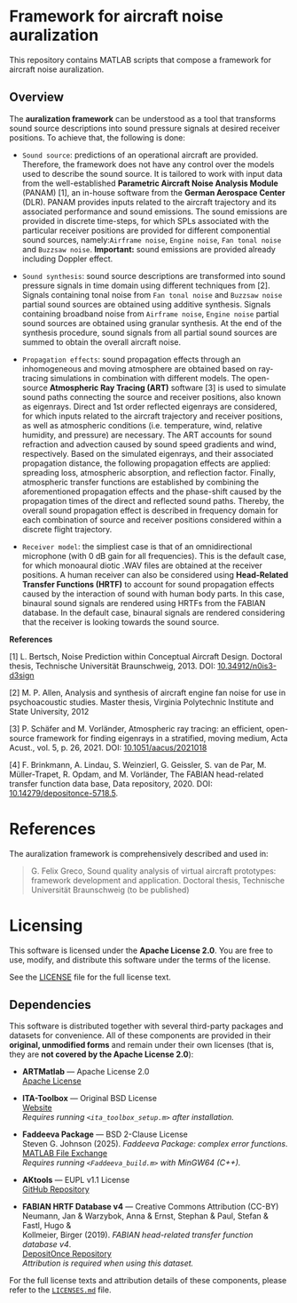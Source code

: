 
# Framework for aircraft noise auralization 

This repository contains MATLAB scripts that compose a framework for aircraft noise auralization. 

## Overview

The **auralization framework** can be understood as a tool that transforms sound source descriptions into sound pressure signals at desired receiver positions. To achieve that, the following is done: 

- `Sound source`: predictions of an operational aircraft are provided. Therefore, the framework does not have any control over the models used to describe the sound source. It is tailored to work with input data from the well-established **Parametric Aircraft Noise Analysis Module** (PANAM) [1], an in-house software from the **German Aerospace Center** (DLR). PANAM provides inputs related to the aircraft trajectory and its associated performance and sound emissions. The sound emissions are provided in discrete time-steps, for which SPLs associated with the particular receiver positions are provided for different componential sound sources, namely:`Airframe noise`, `Engine noise`, `Fan tonal noise` and `Buzzsaw noise`. **Important:** sound emissions are provided already including Doppler effect. 

- `Sound synthesis`: sound source descriptions are transformed into sound pressure signals in time domain using different techniques from [2]. Signals containing tonal noise from `Fan tonal noise` and `Buzzsaw noise` partial sound sources are obtained using additive synthesis. Signals containing broadband noise from `Airframe noise`, `Engine noise` partial sound sources are obtained using granular synthesis. At the end of the synthesis procedure, sound signals from all partial sound sources are summed to obtain the overall aircraft noise.       

- `Propagation effects`: sound propagation effects through an inhomogeneous and moving atmosphere are obtained based on ray-tracing simulations in combination with different models. The
open-source **Atmospheric Ray Tracing (ART)** software [3] is used to simulate sound paths connecting the source and receiver positions, also known as eigenrays. Direct and 1st order reflected eigenrays are considered, for which inputs related to the aircraft trajectory and receiver positions, as well as atmospheric conditions (i.e. temperature, wind, relative humidity, and pressure) are necessary. The ART accounts for sound refraction and advection caused by sound speed gradients and wind, respectively. Based on the simulated eigenrays, and their associated propagation distance, the following propagation effects are applied: spreading loss, atmospheric absorption, and reflection factor. Finally, atmospheric transfer functions are
established by combining the aforementioned propagation effects and the phase-shift caused by the propagation times of the direct and reflected sound paths. Thereby, the overall sound propagation effect is described in frequency domain for each combination of source and receiver positions considered within a discrete flight trajectory.

- `Receiver model`: the simpliest case is that of an omnidirectional microphone (with 0 dB gain for all frequencies). This is the default case, for which monoaural diotic .WAV files are obtained at the receiver positions. A human receiver can also be considered using **Head-Related Transfer Functions (HRTF)** to account for sound propagation effects caused by the interaction of sound with human body parts. In this case, binaural sound signals are rendered using HRTFs from the FABIAN database. In the default case, binaural signals are rendered considering that the receiver is looking towards the sound source.  

**References**

[1] L. Bertsch, Noise Prediction within Conceptual Aircraft Design. Doctoral thesis, Technische Universität Braunschweig, 2013. DOI: [10.34912/n0is3-d3sign](https://doi.org/10.34912/n0is3-d3sign)

[2] M. P. Allen, Analysis and synthesis of aircraft engine fan noise for use in psychoacoustic studies. Master thesis, Virginia Polytechnic Institute and State University, 2012

[3] P. Schäfer and M. Vorländer, Atmospheric ray tracing: an efficient, open-source framework for finding eigenrays in a stratified, moving medium, Acta Acust., vol. 5, p. 26, 2021. DOI: [10.1051/aacus/2021018](https://doi.org/10.1051/aacus/2021018)

[4]  F. Brinkmann, A. Lindau, S. Weinzierl, G. Geissler, S. van de Par, M. Müller-Trapet, R. Opdam, and M. Vorländer, The FABIAN head-related transfer function data base, Data repository, 2020. DOI: [10.14279/depositonce-5718.5](https://doi.org/10.14279/depositonce-5718.5).

# References

The auralization framework is comprehensively described and used in:

> G. Felix Greco, Sound quality analysis of virtual aircraft prototypes: framework development and application. Doctoral thesis, Technische Universität Braunschweig (to be published)


# Licensing

This software is licensed under the **Apache License 2.0**. You are free to use, modify, and distribute this software under the terms of the license.  

See the [LICENSE](LICENSE) file for the full license text.  

## Dependencies

This software is distributed together with several third-party packages and datasets for convenience. All of these components are provided in their **original, unmodified forms** and remain under their own licenses (that is, they are **not covered by the Apache License 2.0**):

- **ARTMatlab** — Apache License 2.0  
  [Apache License](https://www.apache.org/licenses/LICENSE-2.0.txt)  

- **ITA-Toolbox** — Original BSD License  
  [Website](https://www.ita-toolbox.org/)  
  *Requires running `<ita_toolbox_setup.m>` after installation.*  

- **Faddeeva Package** — BSD 2-Clause License  
  Steven G. Johnson (2025). *Faddeeva Package: complex error functions*.  
  [MATLAB File Exchange](https://www.mathworks.com/matlabcentral/fileexchange/38787-faddeeva-package-complex-error-functions)  
  *Requires running `<Faddeeva_build.m>` with MinGW64 (C++).*  

- **AKtools** — EUPL v1.1 License  
  [GitHub Repository](https://github.com/f-brinkmann/AKtools)  

- **FABIAN HRTF Database v4** — Creative Commons Attribution (CC-BY)  
  Neumann, Jan & Warzybok, Anna & Ernst, Stephan & Paul, Stefan & Fastl, Hugo &  
  Kollmeier, Birger (2019). *FABIAN head-related transfer function database v4*.  
  [DepositOnce Repository](https://depositonce.tu-berlin.de/items/3b423df7-a764-4ce1-9065-4e6034bba759)  
  *Attribution is required when using this dataset.*  

For the full license texts and attribution details of these components, please refer to the [`LICENSES.md`](LICENSES.md) file.

